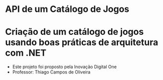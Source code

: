 # API de um Catálogo de Jogos

# Criação de um catálogo de jogos usando boas práticas de arquitetura com .NET

- Este projeto foi proposto pela Inovação Digital One 
- Professor: Thiago Campos de Oliveira
